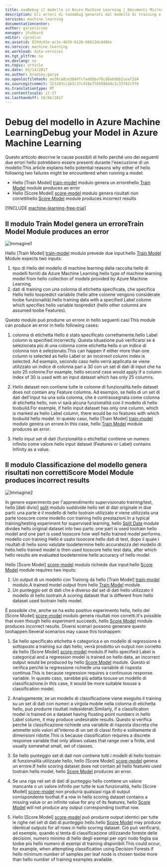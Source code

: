 ```yaml
---
title: aaaDebug il modello in Azure Machine Learning | Documenti Microsoft
description: Gli errori di toodebug generati dal modello di training e il modello di punteggio come moduli in Azure Machine Learning.
services: machine-learning
documentationcenter: 
author: garyericson
manager: jhubbard
editor: cgronlun
ms.assetid: 629dc45e-ac1e-4b7d-b120-08813dc448be
ms.service: machine-learning
ms.workload: data-services
ms.tgt_pltfrm: na
ms.devlang: na
ms.topic: article
ms.date: 03/14/2017
ms.author: bradsev;garye
ms.openlocfilehash: ee38ca8ce38d4fc7add5ba70c80ab9bb2ceaf1d4
ms.sourcegitcommit: 523283cc1b3c37c428e77850964dc1c33742c5f0
ms.translationtype: MT
ms.contentlocale: it-IT
ms.lasthandoff: 10/06/2017
---
```

# <a name="debug-your-model-in-azure-machine-learning"></a><span data-ttu-id="179f0-103">Debug del modello in Azure Machine Learning</span><span class="sxs-lookup"><span data-stu-id="179f0-103">Debug your Model in Azure Machine Learning</span></span>

<span data-ttu-id="179f0-104">Questo articolo descrive le cause possibili di hello perché uno dei seguenti due errori hello potrebbero essere presenti durante l'esecuzione di un modello:</span><span class="sxs-lookup"><span data-stu-id="179f0-104">This article explains hello potential reasons why either of hello following two failures might be encountered when running a model:</span></span>

* <span data-ttu-id="179f0-105">Hello [Train Model] [ train-model] modulo genera un errore</span><span class="sxs-lookup"><span data-stu-id="179f0-105">hello [Train Model][train-model] module produces an error</span></span> 
* <span data-ttu-id="179f0-106">Hello [Score Model] [ score-model] modulo genera risultati non corretti</span><span class="sxs-lookup"><span data-stu-id="179f0-106">hello [Score Model][score-model] module produces incorrect results</span></span> 

[!INCLUDE [machine-learning-free-trial](../../includes/machine-learning-free-trial.md)]

## <a name="train-model-module-produces-an-error"></a><span data-ttu-id="179f0-107">Il modulo Train Model genera un errore</span><span class="sxs-lookup"><span data-stu-id="179f0-107">Train Model Module produces an error</span></span>

![Immagine1](./media/machine-learning-debug-models/train_model-1.png)

<span data-ttu-id="179f0-109">Hello [Train Model] [ train-model] modulo prevede due input:</span><span class="sxs-lookup"><span data-stu-id="179f0-109">hello [Train Model][train-model] Module expects two inputs:</span></span>

1. <span data-ttu-id="179f0-110">tipo di Hello del modello di machine learning dalla raccolta hello di modelli forniti da Azure Machine Learning.</span><span class="sxs-lookup"><span data-stu-id="179f0-110">hello type of machine learning model from hello collection of models provided by Azure Machine Learning.</span></span>
2. <span data-ttu-id="179f0-111">dati di training con una colonna di etichetta specificata, che specifica Hello hello toopredict variabile (hello altre colonne vengono considerate toobe funzionalità).</span><span class="sxs-lookup"><span data-stu-id="179f0-111">hello training data with a specified Label column which specifies hello variable toopredict (hello other columns are assumed toobe Features).</span></span>

<span data-ttu-id="179f0-112">Questo modulo può produrre un errore in hello seguenti casi:</span><span class="sxs-lookup"><span data-stu-id="179f0-112">This module can produce an error in hello following cases:</span></span>

1. <span data-ttu-id="179f0-113">colonna di etichetta Hello è stato specificato correttamente.</span><span class="sxs-lookup"><span data-stu-id="179f0-113">hello Label column is specified incorrectly.</span></span> <span data-ttu-id="179f0-114">Questa situazione può verificarsi se è selezionata più di una colonna come etichetta hello o un indice di colonna non è selezionato.</span><span class="sxs-lookup"><span data-stu-id="179f0-114">This can happen if either more than one column is selected as hello Label or an incorrect column index is selected.</span></span> <span data-ttu-id="179f0-115">Ad esempio, secondo caso hello verrà applicata se viene utilizzato un indice di colonna pari a 30 con un set di dati di input che ha solo 25 colonne.</span><span class="sxs-lookup"><span data-stu-id="179f0-115">For example, hello second case would apply if a column index of 30 is used with an input dataset which has only 25 columns.</span></span>

2. <span data-ttu-id="179f0-116">Hello dataset non contiene tutte le colonne di funzionalità.</span><span class="sxs-lookup"><span data-stu-id="179f0-116">hello dataset does not contain any Feature columns.</span></span> <span data-ttu-id="179f0-117">Ad esempio, se hello di un set di dati dell'input ha una sola colonna, che è contrassegnata come colonna di etichetta hello, non vi sarà alcuna funzionalità con il modello di hello toobuild.</span><span class="sxs-lookup"><span data-stu-id="179f0-117">For example, if hello input dataset has only one column, which is marked as hello Label column, there would be no features with which toobuild hello model.</span></span> <span data-ttu-id="179f0-118">In questo caso, hello [Train Model] [ train-model] modulo genera un errore.</span><span class="sxs-lookup"><span data-stu-id="179f0-118">In this case, hello [Train Model][train-model] module produces an error.</span></span>

3. <span data-ttu-id="179f0-119">Hello input set di dati (funzionalità o etichetta) contiene un numero infinito come valore.</span><span class="sxs-lookup"><span data-stu-id="179f0-119">hello input dataset (Features or Label) contains Infinity as a value.</span></span>

## <a name="score-model-module-produces-incorrect-results"></a><span data-ttu-id="179f0-120">Il modulo Classificazione del modello genera risultati non corretti</span><span class="sxs-lookup"><span data-stu-id="179f0-120">Score Model Module produces incorrect results</span></span>

![Immagine2](./media/machine-learning-debug-models/train_test-2.png)

<span data-ttu-id="179f0-122">In genere esperimento per l'apprendimento supervisionato training/test, hello [dati divisi] [ split] modulo suddivide hello set di dati originale in due parti: una parte è il modello di hello tootrain utilizzato e viene utilizzata una parte tooscore come modello con training hello prestazioni.</span><span class="sxs-lookup"><span data-stu-id="179f0-122">In a typical training/testing experiment for supervised learning, hello [Split Data][split] module divides hello original dataset into two parts: one part is used tootrain hello model and one part is used tooscore how well hello trained model performs.</span></span> <span data-ttu-id="179f0-123">modello con training Hello è usato tooscore hello dati di test, dopo il quale i risultati di hello sono valutate toodetermine hello accuratezza del modello di hello.</span><span class="sxs-lookup"><span data-stu-id="179f0-123">hello trained model is then used tooscore hello test data, after which hello results are evaluated toodetermine hello accuracy of hello model.</span></span>

<span data-ttu-id="179f0-124">Hello [Score Model] [ score-model] modulo richiede due input:</span><span class="sxs-lookup"><span data-stu-id="179f0-124">hello [Score Model][score-model] module requires two inputs:</span></span>

1. <span data-ttu-id="179f0-125">Un output di un modello con Training da hello [Train Model] [ train-model] modulo.</span><span class="sxs-lookup"><span data-stu-id="179f0-125">A trained model output from hello [Train Model][train-model] module.</span></span>
2. <span data-ttu-id="179f0-126">Un punteggio set di dati che è diverso dal set di dati hello utilizzato il modello di hello tootrain.</span><span class="sxs-lookup"><span data-stu-id="179f0-126">A scoring dataset that is different from hello dataset used tootrain hello model.</span></span>

<span data-ttu-id="179f0-127">È possibile che, anche se ha esito positivo esperimento hello, hello del [Score Model] [ score-model] modulo genera risultati non corretti.</span><span class="sxs-lookup"><span data-stu-id="179f0-127">It's possible that even though hello experiment succeeds, hello [Score Model][score-model] module produces incorrect results.</span></span> <span data-ttu-id="179f0-128">Diversi scenari possono generare questo toohappen:</span><span class="sxs-lookup"><span data-stu-id="179f0-128">Several scenarios may cause this toohappen:</span></span>

1. <span data-ttu-id="179f0-129">Se hello specificato etichetta è categorica e un modello di regressione è sottoposto a training sui dati hello, verrà prodotto un output non corretto da hello [Score Model] [ score-model] modulo.</span><span class="sxs-lookup"><span data-stu-id="179f0-129">If hello specified Label is categorical and a regression model is trained on hello data, an incorrect output would be produced by hello [Score Model][score-model] module.</span></span> <span data-ttu-id="179f0-130">Questo si verifica perché la regressione richiede una variabile di risposta continua.</span><span class="sxs-lookup"><span data-stu-id="179f0-130">This is because regression requires a continuous response variable.</span></span> <span data-ttu-id="179f0-131">In questo caso, sarebbe più adatta toouse un modello di classificazione.</span><span class="sxs-lookup"><span data-stu-id="179f0-131">In this case, it would be more suitable toouse a classification model.</span></span> 

2. <span data-ttu-id="179f0-132">Analogamente, se un modello di classificazione viene eseguito il training su un set di dati con numeri a virgola mobile nella colonna di etichetta hello, può produrre risultati indesiderati.</span><span class="sxs-lookup"><span data-stu-id="179f0-132">Similarly, if a classification model is trained on a dataset having floating point numbers in hello Label column, it may produce undesirable results.</span></span> <span data-ttu-id="179f0-133">Questo si verifica perché la classificazione richiede una variabile di risposta discreta che ammette solo valori all'interno di un set di classi finito e solitamente di dimensioni ridotte.</span><span class="sxs-lookup"><span data-stu-id="179f0-133">This is because classification requires a discrete response variable that only allows values that range over a finite, and usually somewhat small, set of classes.</span></span>

3. <span data-ttu-id="179f0-134">Se hello punteggio set di dati non contiene tutti i modelli di hello tootrain di funzionalità utilizzate hello, hello [Score Model] [ score-model] genera un errore.</span><span class="sxs-lookup"><span data-stu-id="179f0-134">If hello scoring dataset does not contain all hello features used tootrain hello model, hello [Score Model][score-model] produces an error.</span></span>

4. <span data-ttu-id="179f0-135">Se una riga nel set di dati di punteggio hello contiene un valore mancante o un valore infinito per tutte le sue funzionalità, hello [Score Model] [ score-model] non produrrà qualsiasi riga di output corrispondente toothat.</span><span class="sxs-lookup"><span data-stu-id="179f0-135">If a row in hello scoring dataset contains a missing value or an infinite value for any of its features, hello [Score Model][score-model] will not produce any output corresponding toothat row.</span></span>

5. <span data-ttu-id="179f0-136">Hello [Score Model] [ score-model] può produrre output identici per tutte le righe nel set di dati di punteggio hello.</span><span class="sxs-lookup"><span data-stu-id="179f0-136">hello [Score Model][score-model] may produce identical outputs for all rows in hello scoring dataset.</span></span> <span data-ttu-id="179f0-137">Ciò può verificarsi, ad esempio, quando si tenta di classificazione utilizzando foreste delle decisioni, numero minimo di hello degli esempi per ogni nodo foglia sia toobe più hello numero di esempi di training disponibili.</span><span class="sxs-lookup"><span data-stu-id="179f0-137">This could occur, for example, when attempting classification using Decision Forests if hello minimum number of samples per leaf node is chosen toobe more than hello number of training examples available.</span></span>

<!-- Module References -->
[score-model]: https://msdn.microsoft.com/library/azure/401b4f92-e724-4d5a-be81-d5b0ff9bdb33/
[split]: https://msdn.microsoft.com/library/azure/70530644-c97a-4ab6-85f7-88bf30a8be5f/
[train-model]: https://msdn.microsoft.com/library/azure/5cc7053e-aa30-450d-96c0-dae4be720977/

